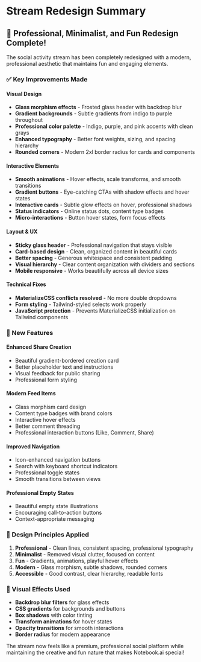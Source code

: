# Stream Redesign Summary

## 🎨 Professional, Minimalist, and Fun Redesign Complete!

The social activity stream has been completely redesigned with a modern, professional aesthetic that maintains fun and engaging elements.

### ✅ Key Improvements Made

#### **Visual Design**
- **Glass morphism effects** - Frosted glass header with backdrop blur
- **Gradient backgrounds** - Subtle gradients from indigo to purple throughout
- **Professional color palette** - Indigo, purple, and pink accents with clean grays
- **Enhanced typography** - Better font weights, sizing, and spacing hierarchy
- **Rounded corners** - Modern 2xl border radius for cards and components

#### **Interactive Elements**
- **Smooth animations** - Hover effects, scale transforms, and smooth transitions
- **Gradient buttons** - Eye-catching CTAs with shadow effects and hover states
- **Interactive cards** - Subtle glow effects on hover, professional shadows
- **Status indicators** - Online status dots, content type badges
- **Micro-interactions** - Button hover states, form focus effects

#### **Layout & UX**
- **Sticky glass header** - Professional navigation that stays visible
- **Card-based design** - Clean, organized content in beautiful cards
- **Better spacing** - Generous whitespace and consistent padding
- **Visual hierarchy** - Clear content organization with dividers and sections
- **Mobile responsive** - Works beautifully across all device sizes

#### **Technical Fixes**
- **MaterializeCSS conflicts resolved** - No more double dropdowns
- **Form styling** - Tailwind-styled selects work properly
- **JavaScript protection** - Prevents MaterializeCSS initialization on Tailwind components

### 🚀 New Features

#### **Enhanced Share Creation**
- Beautiful gradient-bordered creation card
- Better placeholder text and instructions
- Visual feedback for public sharing
- Professional form styling

#### **Modern Feed Items**
- Glass morphism card design
- Content type badges with brand colors
- Interactive hover effects
- Better comment threading
- Professional interaction buttons (Like, Comment, Share)

#### **Improved Navigation**
- Icon-enhanced navigation buttons
- Search with keyboard shortcut indicators
- Professional toggle states
- Smooth transitions between views

#### **Professional Empty States**
- Beautiful empty state illustrations
- Encouraging call-to-action buttons
- Context-appropriate messaging

### 🎯 Design Principles Applied

1. **Professional** - Clean lines, consistent spacing, professional typography
2. **Minimalist** - Removed visual clutter, focused on content
3. **Fun** - Gradients, animations, playful hover effects
4. **Modern** - Glass morphism, subtle shadows, rounded corners
5. **Accessible** - Good contrast, clear hierarchy, readable fonts

### 💫 Visual Effects Used

- **Backdrop blur filters** for glass effects
- **CSS gradients** for backgrounds and buttons
- **Box shadows** with color tinting
- **Transform animations** for hover states
- **Opacity transitions** for smooth interactions
- **Border radius** for modern appearance

The stream now feels like a premium, professional social platform while maintaining the creative and fun nature that makes Notebook.ai special!